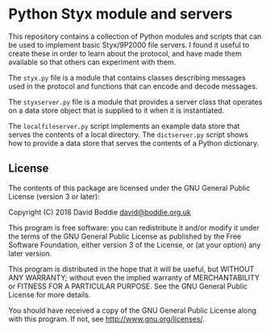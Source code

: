 Python Styx module and servers
==============================

This repository contains a collection of Python modules and scripts that can be
used to implement basic Styx/9P2000 file servers. I found it useful to create
these in order to learn about the protocol, and have made them available so
that others can experiment with them.

The `styx.py` file is a module that contains classes describing messages used
in the protocol and functions that can encode and decode messages.

The `styxserver.py` file is a module that provides a server class that operates
on a data store object that is supplied to it when it is instantiated.

The `localfileserver.py` script implements an example data store that serves
the contents of a local directory. The `dictserver.py` script shows how to
provide a data store that serves the contents of a Python dictionary.


License
-------

The contents of this package are licensed under the GNU General Public License
(version 3 or later):

 Copyright (C) 2018 David Boddie <david@boddie.org.uk>

 This program is free software: you can redistribute it and/or modify
 it under the terms of the GNU General Public License as published by
 the Free Software Foundation, either version 3 of the License, or
 (at your option) any later version.

 This program is distributed in the hope that it will be useful,
 but WITHOUT ANY WARRANTY; without even the implied warranty of
 MERCHANTABILITY or FITNESS FOR A PARTICULAR PURPOSE.  See the
 GNU General Public License for more details.

 You should have received a copy of the GNU General Public License
 along with this program.  If not, see <http://www.gnu.org/licenses/>.
